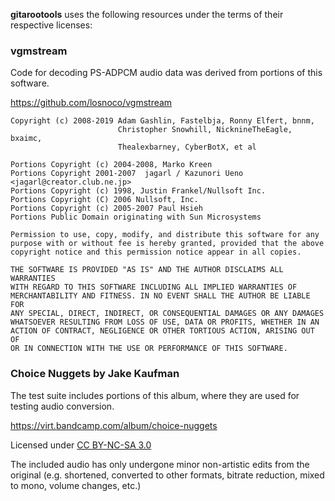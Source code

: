 **gitarootools** uses the following resources under the terms of their respective
licenses:

### vgmstream
Code for decoding PS-ADPCM audio data was derived from portions of this software.

https://github.com/losnoco/vgmstream
```
Copyright (c) 2008-2019 Adam Gashlin, Fastelbja, Ronny Elfert, bnnm,
                        Christopher Snowhill, NicknineTheEagle, bxaimc,
                        Thealexbarney, CyberBotX, et al

Portions Copyright (c) 2004-2008, Marko Kreen
Portions Copyright 2001-2007  jagarl / Kazunori Ueno <jagarl@creator.club.ne.jp>
Portions Copyright (c) 1998, Justin Frankel/Nullsoft Inc.
Portions Copyright (C) 2006 Nullsoft, Inc.
Portions Copyright (c) 2005-2007 Paul Hsieh
Portions Public Domain originating with Sun Microsystems

Permission to use, copy, modify, and distribute this software for any
purpose with or without fee is hereby granted, provided that the above
copyright notice and this permission notice appear in all copies.

THE SOFTWARE IS PROVIDED "AS IS" AND THE AUTHOR DISCLAIMS ALL WARRANTIES
WITH REGARD TO THIS SOFTWARE INCLUDING ALL IMPLIED WARRANTIES OF
MERCHANTABILITY AND FITNESS. IN NO EVENT SHALL THE AUTHOR BE LIABLE FOR
ANY SPECIAL, DIRECT, INDIRECT, OR CONSEQUENTIAL DAMAGES OR ANY DAMAGES
WHATSOEVER RESULTING FROM LOSS OF USE, DATA OR PROFITS, WHETHER IN AN
ACTION OF CONTRACT, NEGLIGENCE OR OTHER TORTIOUS ACTION, ARISING OUT OF
OR IN CONNECTION WITH THE USE OR PERFORMANCE OF THIS SOFTWARE.
```

### Choice Nuggets by Jake Kaufman
The test suite includes portions of this album, where they are used for testing audio
conversion. 

https://virt.bandcamp.com/album/choice-nuggets

Licensed under [CC BY-NC-SA 3.0](http://creativecommons.org/licenses/by-nc-sa/3.0/)

The included audio has only undergone minor non-artistic edits from the original (e.g.
shortened, converted to other formats, bitrate reduction, mixed to mono, volume changes,
etc.)
